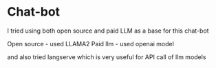 # Chat-bot 
I tried using both open source and paid LLM as a base for this chat-bot

Open source - used LLAMA2
Paid llm - used openai model

and also tried langserve which is very useful for API call of llm models 
